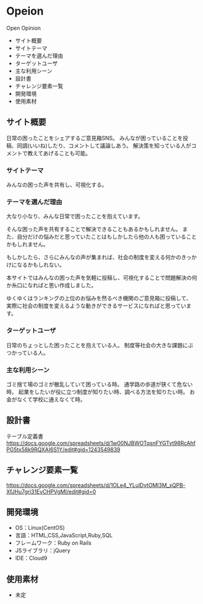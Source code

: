 # Opeion
Open Opinion
- サイト概要
- サイトテーマ
- テーマを選んだ理由
- ターゲットユーザ
- 主な利用シーン
- 設計書
- チャレンジ要素一覧
- 開発環境
- 使用素材


## サイト概要
日常の困ったことをシェアするご意見箱SNS。
みんなが困っていることを投稿、同調(いいね)したり、コメントして議論しあう。
解決策を知っている人がコメントで教えてあげることも可能。


### サイトテーマ
みんなの困った声を共有し、可視化する。

### テーマを選んだ理由
大なり小なり、みんな日常で困ったことを抱えています。

そんな困った声を共有することで解決できることもあるかもしれません。
また、自分だけの悩みだと思っていたことはもしかしたら他の人も困っていることかもしれません。

もしかしたら、さらにみんなの声が集まれば、社会の制度を変える何かのきっかけになるかもしれない。

本サイトではみんなの困った声を気軽に投稿し、可視化することで問題解決の何か糸口になればと思い作成しました。



ゆくゆくはランキングの上位のお悩みを然るべき機関のご意見箱に投稿して、
実際に社会の制度を変えるような動きができるサービスになればと思っています。



### ターゲットユーザ
日常のちょっとした困ったことを抱えている人。
制度等社会の大きな課題にぶつかっている人。

### 主な利用シーン
ゴミ捨て場のゴミが散乱していて困っている時。
通学路の歩道が狭くて危ない時。
起業をしたいが役に立つ制度が知りたい時、調べる方法を知りたい時。
お金がなくて学校に通えなくて時。


## 設計書
テーブル定義書
https://docs.google.com/spreadsheets/d/1w00NJBWOTqsnFYGTvt98RcAhfPG5tx58k9RQXAI6S1Y/edit#gid=1243549839

## チャレンジ要素一覧
https://docs.google.com/spreadsheets/d/1OLe4_YLulDvtOMI3M_xQPB-XfJHu7gri31EvCHPVgMI/edit#gid=0

## 開発環境
- OS：Linux(CentOS)
- 言語：HTML,CSS,JavaScript,Ruby,SQL
- フレームワーク：Ruby on Rails
- JSライブラリ：jQuery
- IDE：Cloud9

## 使用素材
- 未定